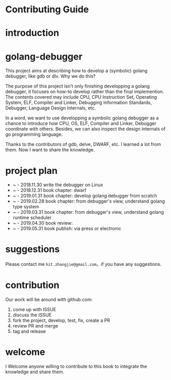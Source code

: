 # Contributing Guide

# introduction

# golang-debugger

This project aims at describing how to develop a (symbolic) golang debugger, like gdb or dlv. Why we do this?

The purpose of this project isn't only finishing developping a golang debugger, it focuses on how-to develop rather than the final implemention.
The contents covered may include CPU, CPU Instruction Set, Operating System, ELF, Compiler and Linker, Debugging Information Standards, Debugger, Language Design Internals, etc.

In a word, we want to use developping a symbolic golang debugger as a chance to introduce how CPU, OS, ELF, Compiler and Linker, Debugger coordinate with others. Besides, we can also inspect the design internals of go programming language.

Thanks to the contributors of gdb, delve, DWARF, etc. I learned a lot from them. Now I want to share the knowledge.

# project plan

- ~ - 2018.11.30 write the debugger on Linux
- ~ - 2018.12.31 book chapter: dwarf
- ~ - 2019.01.31 book chapter: develop golang debugger from scratch
- ~ - 2019.02.28 book chapter: from debugger's view, understand golang type system
- ~ - 2019.03.31 book chapter: from debugger's view, understand golang runtime scheduler
- ~ - 2019.04.30 book review:
- ~ - 2019.05.31 book publish: via press or electronic

# suggestions

Please contact me `hit.zhangjie@gmail.com`，if you have any suggestions.

# contribution

Our work will be around with github.com:

1. come up with ISSUE
2. discuss the ISSUE
3. fork the project, develop, test, fix, create a PR
4. review PR and merge
5. tag and release

# welcome

I Welcome anyone willing to contribute to this book to integrate the knowledge and share them.
